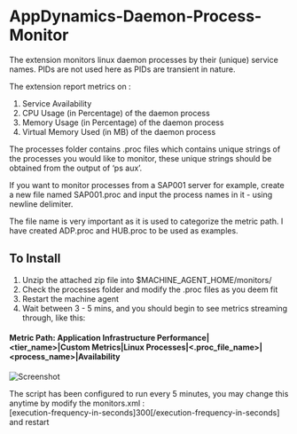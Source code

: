 # AppDynamics-Daemon-Process-Monitor

The extension monitors linux daemon processes by their (unique) service names.  PIDs are not used here as PIDs are transient in nature.  

The extension report metrics on :

1. Service Availability 
2. CPU Usage (in Percentage) of the daemon process  
3. Memory Usage (in Percentage) of the daemon process 
4. Virtual Memory Used (in MB) of the daemon process 

The processes folder contains .proc files which contains unique strings of the processes you would like to monitor, these unique strings should be  obtained from the output of ‘ps aux’. 

If you want to monitor processes from a SAP001 server for example, create a new file named SAP001.proc and input the process names in it - using newline delimiter.   

The file name is very important as it is used to categorize the metric path. I have created ADP.proc and HUB.proc to be used as examples. 

## To Install

1. Unzip the attached zip file into $MACHINE_AGENT_HOME/monitors/
2. Check the processes folder and modify the .proc files as you deem fit 
3. Restart the machine agent 
4. Wait between 3 - 5 mins, and you should begin to see metrics streaming through, like this: 

#### Metric Path: Application Infrastructure Performance|<tier_name>|Custom Metrics|Linux Processes|<.proc_file_name>|<process_name>|Availability


![Screenshot](https://user-images.githubusercontent.com/2548160/33141535-5af9e624-cfab-11e7-9c66-39c120ec95b8.png)

The script has been configured to run every 5 minutes, you may change this anytime by modify the monitors.xml :        
 [execution-frequency-in-seconds]300[/execution-frequency-in-seconds]
and restart 
